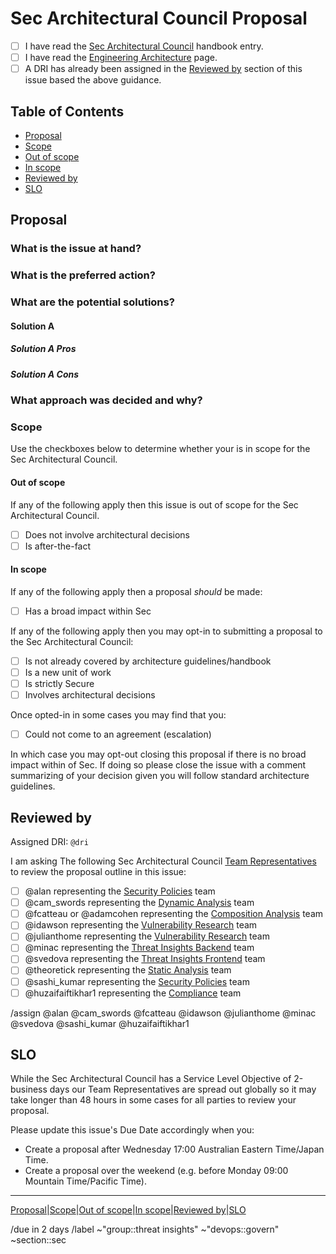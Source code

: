 # Sec Architectural Council Proposal

- [ ] I have read the [Sec Architectural Council](https://about.gitlab.com/handbook/engineering/development/sec/#architectural-council-slack-s_sec-architectural-council) handbook entry.
- [ ] I have read the [Engineering Architecture](https://about.gitlab.com/handbook/engineering/architecture) page.
- [ ] A DRI has already been assigned in the [Reviewed by](#reviewed-by) section of this issue based the above guidance.

## Table of Contents

- [Proposal](#proposal)
- [Scope](#scope)
- [Out of scope](#out-of-scope)
- [In scope](#in-scope)
- [Reviewed by](#reviewed-by)
- [SLO](#slo)

## Proposal

<!--
Review the proposal process here: https://about.gitlab.com/handbook/engineering/development/sec/#architectural-council-slack-s_sec-architectural-council 

TL;DR you want to ask and discuss the following to arrive at a proposed solution:

1. What is the issue at hand and what is the preferred action?
2. What are the potential solutions and their associated pros/cons?
3. What approach was decided and why?
-->

### What is the issue at hand?

### What is the preferred action?

### What are the potential solutions?

<!------------------------------------------------------------------------------
| Define a few headings inside of the proposal to go over your solution.       |
| If you have more than one solution creating comment threads and summarizing  |
| conversations in the issue description description could be easier to follow |
| for folks.                                                                   |
------------------------------------------------------------------------------->
<!-- StartSolution -->

#### Solution A

<!--
-->

##### Solution A Pros

<!--
-->

##### Solution A Cons

<!--
-->

<!-- EndSolution -->

### What approach was decided and why?

<!--
-->

### Scope

Use the checkboxes below to determine whether your is in scope for the Sec Architectural Council.

#### Out of scope

If any of the following apply then this issue is out of scope for the Sec Architectural Council.
  - [ ] Does not involve architectural decisions
  - [ ] Is after-the-fact

#### In scope

If any of the following apply then a proposal *should* be made:
  - [ ] Has a broad impact within Sec

If any of the following apply then you may opt-in to submitting a proposal to the Sec Architectural Council:
  - [ ] Is not already covered by architecture guidelines/handbook
  - [ ] Is a new unit of work
  - [ ] Is strictly Secure
  - [ ] Involves architectural decisions

Once opted-in in some cases you may find that you:
  - [ ] Could not come to an agreement (escalation)

In which case you may opt-out closing this proposal if there is no broad impact within of Sec. If doing so please close the issue with a comment summarizing of your decision given you will follow standard architecture guidelines.

## Reviewed by

Assigned DRI: `@dri`

I am asking The following Sec Architectural Council [Team Representatives][] to review the proposal outline in this issue:
  - [ ] @alan representing the [Security Policies](https://about.gitlab.com/handbook/engineering/development/sec/govern/security-policies/) team
  - [ ] @cam_swords representing the [Dynamic Analysis](https://about.gitlab.com/handbook/engineering/development/sec/secure/dynamic-analysis/) team
  - [ ] @fcatteau or @adamcohen representing the [Composition Analysis](https://about.gitlab.com/handbook/engineering/development/sec/secure/composition-analysis/) team
  - [ ] @idawson representing the [Vulnerability Research](secure/vulnerability-research/) team
  - [ ] @julianthome representing the [Vulnerability Research](secure/vulnerability-research/) team
  - [ ] @minac representing the [Threat Insights Backend](https://about.gitlab.com/handbook/engineering/development/sec/govern/threat-insights/) team
  - [ ] @svedova representing the [Threat Insights Frontend](https://about.gitlab.com/handbook/engineering/development/sec/govern/threat-insights/) team
  - [ ] @theoretick representing the [Static Analysis](https://about.gitlab.com/handbook/engineering/development/sec/secure/static-analysis/) team
- [ ] @sashi_kumar representing the [Security Policies](https://about.gitlab.com/handbook/engineering/development/sec/govern/security-policies) team
- [ ] @huzaifaiftikhar1 representing the [Compliance](https://about.gitlab.com/handbook/engineering/development/sec/govern/compliance) team
<!-- Please update the following quick action in case of changes to the representatives list above. -->
/assign @alan @cam_swords @fcatteau @idawson @julianthome @minac @svedova @sashi_kumar @huzaifaiftikhar1

## SLO

While the Sec Architectural Council has a Service Level Objective of 2-business days our Team Representatives are spread out globally so it may take longer than 48 hours in some cases for all parties to review your proposal.

Please update this issue's Due Date accordingly when you:
  * Create a proposal after Wednesday 17:00 Australian Eastern Time/Japan Time.
  * Create a proposal over the weekend (e.g. before Monday 09:00 Mountain Time/Pacific Time).

---

[Proposal](#proposal)|[Scope](#scope)|[Out of scope](#out-of-scope)|[In scope](#in-scope)|[Reviewed by](#reviewed-by)|[SLO](#slo)

[Team Representatives]: https://about.gitlab.com/handbook/engineering/development/sec/#team-representatives

<!-- Due Date for meeting our 2 day SLO. -->
/due in 2 days
/label ~"group::threat insights" ~"devops::govern" ~section::sec
